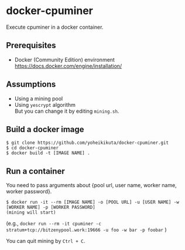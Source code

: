 # docker-cpuminer
Execute cpuminer in a docker container.

## Prerequisites
- Docker (Community Edition) environment  
  https://docs.docker.com/engine/installation/

## Assumptions
- Using a mining pool
- Using `yescrypt` algorithm  
  But you can change it by editing `mining.sh`.

## Build a docker image
```
$ git clone https://github.com/yoheikikuta/docker-cpuminer.git
$ cd docker-cpuminer
$ docker build -t [IMAGE NAME] .
```

## Run a container
You need to pass arguments about {pool url, user name, worker name, worker password}.
```
$ docker run -it --rm [IMAGE NAME] -o [POOL URL] -u [USER NAME] -w [WORKER NAME] -p [WORKER PASSWORD]
(mining will start)
```
(e.g., `docker run --rm -it cpuminer -c stratum+tcp://bitzenypool.work:19666 -u foo -w bar -p foobar` )

You can quit mining by `Ctrl + C`.

